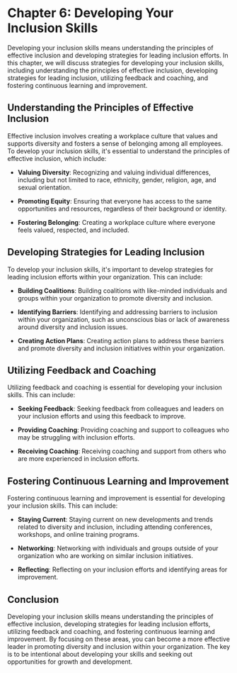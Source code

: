 Chapter 6: Developing Your Inclusion Skills
===========================================

Developing your inclusion skills means understanding the principles of effective inclusion and developing strategies for leading inclusion efforts. In this chapter, we will discuss strategies for developing your inclusion skills, including understanding the principles of effective inclusion, developing strategies for leading inclusion, utilizing feedback and coaching, and fostering continuous learning and improvement.

Understanding the Principles of Effective Inclusion
---------------------------------------------------

Effective inclusion involves creating a workplace culture that values and supports diversity and fosters a sense of belonging among all employees. To develop your inclusion skills, it's essential to understand the principles of effective inclusion, which include:

* **Valuing Diversity**: Recognizing and valuing individual differences, including but not limited to race, ethnicity, gender, religion, age, and sexual orientation.

* **Promoting Equity**: Ensuring that everyone has access to the same opportunities and resources, regardless of their background or identity.

* **Fostering Belonging**: Creating a workplace culture where everyone feels valued, respected, and included.

Developing Strategies for Leading Inclusion
-------------------------------------------

To develop your inclusion skills, it's important to develop strategies for leading inclusion efforts within your organization. This can include:

* **Building Coalitions**: Building coalitions with like-minded individuals and groups within your organization to promote diversity and inclusion.

* **Identifying Barriers**: Identifying and addressing barriers to inclusion within your organization, such as unconscious bias or lack of awareness around diversity and inclusion issues.

* **Creating Action Plans**: Creating action plans to address these barriers and promote diversity and inclusion initiatives within your organization.

Utilizing Feedback and Coaching
-------------------------------

Utilizing feedback and coaching is essential for developing your inclusion skills. This can include:

* **Seeking Feedback**: Seeking feedback from colleagues and leaders on your inclusion efforts and using this feedback to improve.

* **Providing Coaching**: Providing coaching and support to colleagues who may be struggling with inclusion efforts.

* **Receiving Coaching**: Receiving coaching and support from others who are more experienced in inclusion efforts.

Fostering Continuous Learning and Improvement
---------------------------------------------

Fostering continuous learning and improvement is essential for developing your inclusion skills. This can include:

* **Staying Current**: Staying current on new developments and trends related to diversity and inclusion, including attending conferences, workshops, and online training programs.

* **Networking**: Networking with individuals and groups outside of your organization who are working on similar inclusion initiatives.

* **Reflecting**: Reflecting on your inclusion efforts and identifying areas for improvement.

Conclusion
----------

Developing your inclusion skills means understanding the principles of effective inclusion, developing strategies for leading inclusion efforts, utilizing feedback and coaching, and fostering continuous learning and improvement. By focusing on these areas, you can become a more effective leader in promoting diversity and inclusion within your organization. The key is to be intentional about developing your skills and seeking out opportunities for growth and development.
